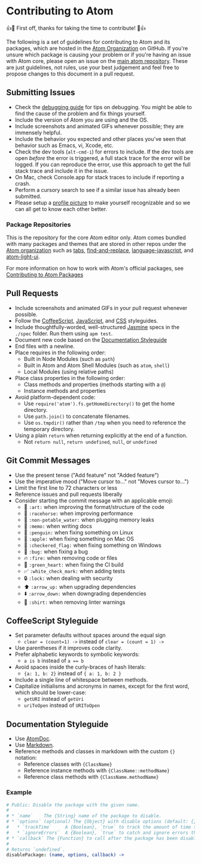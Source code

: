 # Contributing to Atom

:+1::tada: First off, thanks for taking the time to contribute! :tada::+1:

The following is a set of guidelines for contributing to Atom and its packages,
which are hosted in the [Atom Organization](https://github.com/atom) on GitHub.
If you're unsure which package is causing your problem or if you're having an
issue with Atom core, please open an issue on the [main atom repository](https://github.com/atom/atom/issues).
These are just guidelines, not rules, use your best judgement and feel free to
propose changes to this document in a pull request.

## Submitting Issues

* Check the [debugging guide](https://atom.io/docs/latest/hacking-atom-debugging) for tips
  on debugging. You might be able to find the cause of the problem and fix
  things yourself.
* Include the version of Atom you are using and the OS.
* Include screenshots and animated GIFs whenever possible; they are immensely
  helpful.
* Include the behavior you expected and other places you've seen that behavior
  such as Emacs, vi, Xcode, etc.
* Check the dev tools (`alt-cmd-i`) for errors to include. If the dev tools
  are open _before_ the error is triggered, a full stack trace for the error
  will be logged. If you can reproduce the error, use this approach to get the
  full stack trace and include it in the issue.
* On Mac, check Console.app for stack traces to include if reporting a crash.
* Perform a cursory search to see if a similar issue has already been submitted.
* Please setup a [profile picture](https://help.github.com/articles/how-do-i-set-up-my-profile-picture)
  to make yourself recognizable and so we can all get to know each other better.

### Package Repositories

This is the repository for the core Atom editor only. Atom comes bundled with
many packages and themes that are stored in other repos under the
[Atom organization](https://github.com/atom) such as
[tabs](https://github.com/atom/tabs),
[find-and-replace](https://github.com/atom/find-and-replace),
[language-javascript](https://github.com/atom/language-javascript), and
[atom-light-ui](https://github.com/atom/atom-light-ui).

For more information on how to work with Atom's official packages, see
[Contributing to Atom Packages](https://github.com/atom/atom/blob/master/docs/contributing-to-packages.md)

## Pull Requests

* Include screenshots and animated GIFs in your pull request whenever possible.
* Follow the [CoffeeScript](#coffeescript-styleguide),
  [JavaScript](https://github.com/styleguide/javascript),
  and [CSS](https://github.com/styleguide/css) styleguides.
* Include thoughtfully-worded, well-structured
  [Jasmine](http://jasmine.github.io/) specs in the `./spec` folder. Run them using `apm test`.
* Document new code based on the
  [Documentation Styleguide](#documentation-styleguide)
* End files with a newline.
* Place requires in the following order:
    * Built in Node Modules (such as `path`)
    * Built in Atom and Atom Shell Modules (such as `atom`, `shell`)
    * Local Modules (using relative paths)
* Place class properties in the following order:
    * Class methods and properties (methods starting with a `@`)
    * Instance methods and properties
* Avoid platform-dependent code:
    * Use `require('atom').fs.getHomeDirectory()` to get the home directory.
    * Use `path.join()` to concatenate filenames.
    * Use `os.tmpdir()` rather than `/tmp` when you need to reference the
      temporary directory.
* Using a plain `return` when returning explicitly at the end of a function.
    * Not `return null`, `return undefined`, `null`, or `undefined`

## Git Commit Messages

* Use the present tense ("Add feature" not "Added feature")
* Use the imperative mood ("Move cursor to..." not "Moves cursor to...")
* Limit the first line to 72 characters or less
* Reference issues and pull requests liberally
* Consider starting the commit message with an applicable emoji:
    * :art: `:art:` when improving the format/structure of the code
    * :racehorse: `:racehorse:` when improving performance
    * :non-potable_water: `:non-potable_water:` when plugging memory leaks
    * :memo: `:memo:` when writing docs
    * :penguin: `:penguin:` when fixing something on Linux
    * :apple: `:apple:` when fixing something on Mac OS
    * :checkered_flag: `:checkered_flag:` when fixing something on Windows
    * :bug: `:bug:` when fixing a bug
    * :fire: `:fire:` when removing code or files
    * :green_heart: `:green_heart:` when fixing the CI build
    * :white_check_mark: `:white_check_mark:` when adding tests
    * :lock: `:lock:` when dealing with security
    * :arrow_up: `:arrow_up:` when upgrading dependencies
    * :arrow_down: `:arrow_down:` when downgrading dependencies
    * :shirt: `:shirt:` when removing linter warnings

## CoffeeScript Styleguide

* Set parameter defaults without spaces around the equal sign
    * `clear = (count=1) ->` instead of `clear = (count = 1) ->`
* Use parentheses if it improves code clarity.
* Prefer alphabetic keywords to symbolic keywords:
    * `a is b` instead of `a == b`
* Avoid spaces inside the curly-braces of hash literals:
    * `{a: 1, b: 2}` instead of `{ a: 1, b: 2 }`
* Include a single line of whitespace between methods.
* Capitalize initialisms and acronyms in names, except for the first word, which
  should be lower-case:
  * `getURI` instead of `getUri`
  * `uriToOpen` instead of `URIToOpen`

## Documentation Styleguide

* Use [AtomDoc](https://github.com/atom/atomdoc).
* Use [Markdown](https://daringfireball.net/projects/markdown).
* Reference methods and classes in markdown with the custom `{}` notation:
    * Reference classes with `{ClassName}`
    * Reference instance methods with `{ClassName::methodName}`
    * Reference class methods with `{ClassName.methodName}`

### Example

```coffee
# Public: Disable the package with the given name.
#
# * `name`    The {String} name of the package to disable.
# * `options` (optional) The {Object} with disable options (default: {}):
#   * `trackTime`     A {Boolean}, `true` to track the amount of time taken.
#   * `ignoreErrors`  A {Boolean}, `true` to catch and ignore errors thrown.
# * `callback` The {Function} to call after the package has been disabled.
#
# Returns `undefined`.
disablePackage: (name, options, callback) ->
```
